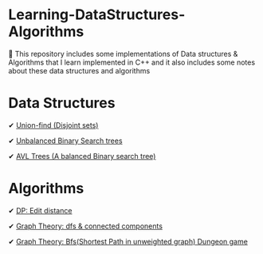 # Learning-DataStructures-Algorithms
📕 This repository includes some implementations of Data structures &amp; Algorithms that I learn implemented in C++ and it also includes some notes about these data structures and algorithms

# Data Structures
✔ [Union-find (Disjoint sets)](https://github.com/Moodrammer/Learning-DataStructures-Algorithms/blob/master/DS/UnionFind.cpp)

✔ [Unbalanced Binary Search trees](https://github.com/Moodrammer/Learning-DataStructures-Algorithms/blob/master/DS/BSTrees/BST.cpp)

✔ [AVL Trees (A balanced Binary search tree)](https://github.com/Moodrammer/Learning-DataStructures-Algorithms/blob/master/DS/BSTrees/AVLTree.cpp)

# Algorithms
✔ [DP: Edit distance](https://github.com/Moodrammer/Learning-DataStructures-Algorithms/blob/master/Algorithms/DP/EditDistance.cpp)

✔ [Graph Theory: dfs & connected components](https://github.com/Moodrammer/Learning-DataStructures-Algorithms/blob/master/Algorithms/Graph%20Theory/dfs.cpp)

✔ [Graph Theory: Bfs(Shortest Path in unweighted graph) Dungeon game](https://github.com/Moodrammer/Learning-DataStructures-Algorithms/blob/master/Algorithms/Graph%20Theory/DungeonGame.cpp)
